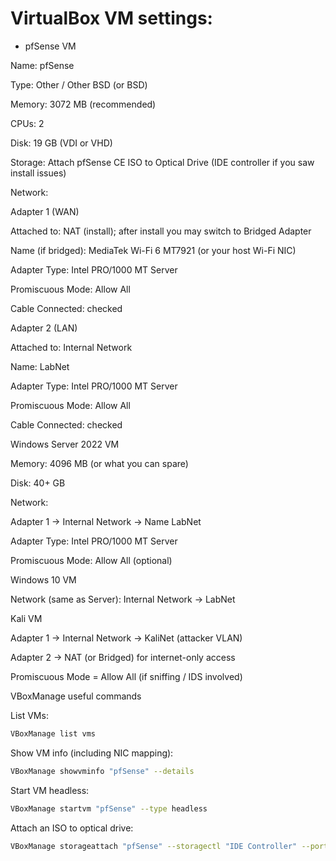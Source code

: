 # VirtualBox VM settings:
- pfSense VM

Name: pfSense

Type: Other / Other BSD (or BSD)

Memory: 3072 MB (recommended)

CPUs: 2

Disk: 19 GB (VDI or VHD)

Storage: Attach pfSense CE ISO to Optical Drive (IDE controller if you saw install issues)

Network:

Adapter 1 (WAN)

Attached to: NAT (install); after install you may switch to Bridged Adapter

Name (if bridged): MediaTek Wi-Fi 6 MT7921 (or your host Wi-Fi NIC)

Adapter Type: Intel PRO/1000 MT Server

Promiscuous Mode: Allow All

Cable Connected: checked

Adapter 2 (LAN)

Attached to: Internal Network

Name: LabNet

Adapter Type: Intel PRO/1000 MT Server

Promiscuous Mode: Allow All

Cable Connected: checked

Windows Server 2022 VM

Memory: 4096 MB (or what you can spare)

Disk: 40+ GB

Network:

Adapter 1 → Internal Network → Name LabNet

Adapter Type: Intel PRO/1000 MT Server

Promiscuous Mode: Allow All (optional)

Windows 10 VM

Network (same as Server): Internal Network → LabNet

Kali VM

Adapter 1 → Internal Network → KaliNet (attacker VLAN)

Adapter 2 → NAT (or Bridged) for internet-only access

Promiscuous Mode = Allow All (if sniffing / IDS involved)

VBoxManage useful commands

List VMs:
```bash
VBoxManage list vms
```

Show VM info (including NIC mapping):
```bash
VBoxManage showvminfo "pfSense" --details
```

Start VM headless:
```bash
VBoxManage startvm "pfSense" --type headless
```

Attach an ISO to optical drive:
```bash
VBoxManage storageattach "pfSense" --storagectl "IDE Controller" --port 0 --device 0 --type dvddrive --medium /path/to/pfSense-CE.iso
```
